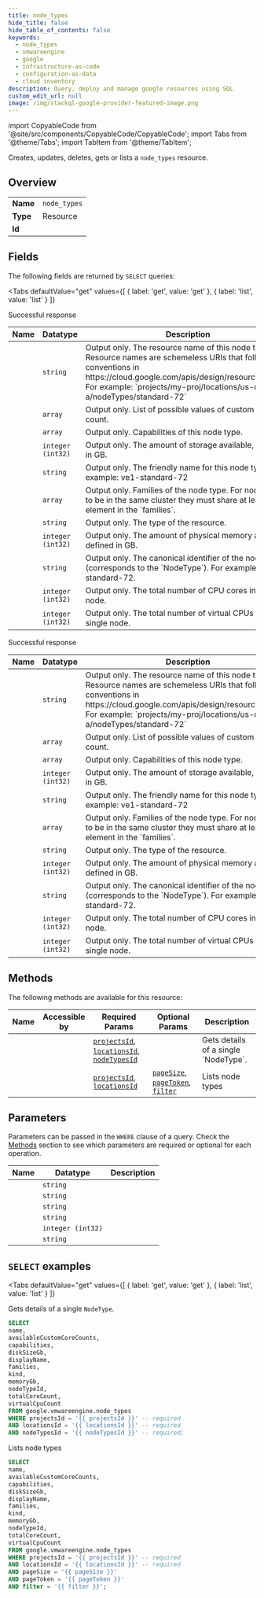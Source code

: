 ```yaml
--- 
title: node_types
hide_title: false
hide_table_of_contents: false
keywords:
  - node_types
  - vmwareengine
  - google
  - infrastructure-as-code
  - configuration-as-data
  - cloud inventory
description: Query, deploy and manage google resources using SQL
custom_edit_url: null
image: /img/stackql-google-provider-featured-image.png
---
```


import CopyableCode from '@site/src/components/CopyableCode/CopyableCode';
import Tabs from '@theme/Tabs';
import TabItem from '@theme/TabItem';

Creates, updates, deletes, gets or lists a <code>node_types</code> resource.

## Overview
<table><tbody>
<tr><td><b>Name</b></td><td><code>node_types</code></td></tr>
<tr><td><b>Type</b></td><td>Resource</td></tr>
<tr><td><b>Id</b></td><td><CopyableCode code="google.vmwareengine.node_types" /></td></tr>
</tbody></table>

## Fields

The following fields are returned by `SELECT` queries:

<Tabs
    defaultValue="get"
    values={[
        { label: 'get', value: 'get' },
        { label: 'list', value: 'list' }
    ]}
>
<TabItem value="get">

Successful response

<table>
<thead>
    <tr>
    <th>Name</th>
    <th>Datatype</th>
    <th>Description</th>
    </tr>
</thead>
<tbody>
<tr>
    <td><CopyableCode code="name" /></td>
    <td><code>string</code></td>
    <td>Output only. The resource name of this node type. Resource names are schemeless URIs that follow the conventions in https://cloud.google.com/apis/design/resource_names. For example: `projects/my-proj/locations/us-central1-a/nodeTypes/standard-72`</td>
</tr>
<tr>
    <td><CopyableCode code="availableCustomCoreCounts" /></td>
    <td><code>array</code></td>
    <td>Output only. List of possible values of custom core count.</td>
</tr>
<tr>
    <td><CopyableCode code="capabilities" /></td>
    <td><code>array</code></td>
    <td>Output only. Capabilities of this node type.</td>
</tr>
<tr>
    <td><CopyableCode code="diskSizeGb" /></td>
    <td><code>integer (int32)</code></td>
    <td>Output only. The amount of storage available, defined in GB.</td>
</tr>
<tr>
    <td><CopyableCode code="displayName" /></td>
    <td><code>string</code></td>
    <td>Output only. The friendly name for this node type. For example: ve1-standard-72</td>
</tr>
<tr>
    <td><CopyableCode code="families" /></td>
    <td><code>array</code></td>
    <td>Output only. Families of the node type. For node types to be in the same cluster they must share at least one element in the `families`.</td>
</tr>
<tr>
    <td><CopyableCode code="kind" /></td>
    <td><code>string</code></td>
    <td>Output only. The type of the resource.</td>
</tr>
<tr>
    <td><CopyableCode code="memoryGb" /></td>
    <td><code>integer (int32)</code></td>
    <td>Output only. The amount of physical memory available, defined in GB.</td>
</tr>
<tr>
    <td><CopyableCode code="nodeTypeId" /></td>
    <td><code>string</code></td>
    <td>Output only. The canonical identifier of the node type (corresponds to the `NodeType`). For example: standard-72.</td>
</tr>
<tr>
    <td><CopyableCode code="totalCoreCount" /></td>
    <td><code>integer (int32)</code></td>
    <td>Output only. The total number of CPU cores in a single node.</td>
</tr>
<tr>
    <td><CopyableCode code="virtualCpuCount" /></td>
    <td><code>integer (int32)</code></td>
    <td>Output only. The total number of virtual CPUs in a single node.</td>
</tr>
</tbody>
</table>
</TabItem>
<TabItem value="list">

Successful response

<table>
<thead>
    <tr>
    <th>Name</th>
    <th>Datatype</th>
    <th>Description</th>
    </tr>
</thead>
<tbody>
<tr>
    <td><CopyableCode code="name" /></td>
    <td><code>string</code></td>
    <td>Output only. The resource name of this node type. Resource names are schemeless URIs that follow the conventions in https://cloud.google.com/apis/design/resource_names. For example: `projects/my-proj/locations/us-central1-a/nodeTypes/standard-72`</td>
</tr>
<tr>
    <td><CopyableCode code="availableCustomCoreCounts" /></td>
    <td><code>array</code></td>
    <td>Output only. List of possible values of custom core count.</td>
</tr>
<tr>
    <td><CopyableCode code="capabilities" /></td>
    <td><code>array</code></td>
    <td>Output only. Capabilities of this node type.</td>
</tr>
<tr>
    <td><CopyableCode code="diskSizeGb" /></td>
    <td><code>integer (int32)</code></td>
    <td>Output only. The amount of storage available, defined in GB.</td>
</tr>
<tr>
    <td><CopyableCode code="displayName" /></td>
    <td><code>string</code></td>
    <td>Output only. The friendly name for this node type. For example: ve1-standard-72</td>
</tr>
<tr>
    <td><CopyableCode code="families" /></td>
    <td><code>array</code></td>
    <td>Output only. Families of the node type. For node types to be in the same cluster they must share at least one element in the `families`.</td>
</tr>
<tr>
    <td><CopyableCode code="kind" /></td>
    <td><code>string</code></td>
    <td>Output only. The type of the resource.</td>
</tr>
<tr>
    <td><CopyableCode code="memoryGb" /></td>
    <td><code>integer (int32)</code></td>
    <td>Output only. The amount of physical memory available, defined in GB.</td>
</tr>
<tr>
    <td><CopyableCode code="nodeTypeId" /></td>
    <td><code>string</code></td>
    <td>Output only. The canonical identifier of the node type (corresponds to the `NodeType`). For example: standard-72.</td>
</tr>
<tr>
    <td><CopyableCode code="totalCoreCount" /></td>
    <td><code>integer (int32)</code></td>
    <td>Output only. The total number of CPU cores in a single node.</td>
</tr>
<tr>
    <td><CopyableCode code="virtualCpuCount" /></td>
    <td><code>integer (int32)</code></td>
    <td>Output only. The total number of virtual CPUs in a single node.</td>
</tr>
</tbody>
</table>
</TabItem>
</Tabs>

## Methods

The following methods are available for this resource:

<table>
<thead>
    <tr>
    <th>Name</th>
    <th>Accessible by</th>
    <th>Required Params</th>
    <th>Optional Params</th>
    <th>Description</th>
    </tr>
</thead>
<tbody>
<tr>
    <td><a href="#get"><CopyableCode code="get" /></a></td>
    <td><CopyableCode code="select" /></td>
    <td><a href="#parameter-projectsId"><code>projectsId</code></a>, <a href="#parameter-locationsId"><code>locationsId</code></a>, <a href="#parameter-nodeTypesId"><code>nodeTypesId</code></a></td>
    <td></td>
    <td>Gets details of a single `NodeType`.</td>
</tr>
<tr>
    <td><a href="#list"><CopyableCode code="list" /></a></td>
    <td><CopyableCode code="select" /></td>
    <td><a href="#parameter-projectsId"><code>projectsId</code></a>, <a href="#parameter-locationsId"><code>locationsId</code></a></td>
    <td><a href="#parameter-pageSize"><code>pageSize</code></a>, <a href="#parameter-pageToken"><code>pageToken</code></a>, <a href="#parameter-filter"><code>filter</code></a></td>
    <td>Lists node types</td>
</tr>
</tbody>
</table>

## Parameters

Parameters can be passed in the `WHERE` clause of a query. Check the [Methods](#methods) section to see which parameters are required or optional for each operation.

<table>
<thead>
    <tr>
    <th>Name</th>
    <th>Datatype</th>
    <th>Description</th>
    </tr>
</thead>
<tbody>
<tr id="parameter-locationsId">
    <td><CopyableCode code="locationsId" /></td>
    <td><code>string</code></td>
    <td></td>
</tr>
<tr id="parameter-nodeTypesId">
    <td><CopyableCode code="nodeTypesId" /></td>
    <td><code>string</code></td>
    <td></td>
</tr>
<tr id="parameter-projectsId">
    <td><CopyableCode code="projectsId" /></td>
    <td><code>string</code></td>
    <td></td>
</tr>
<tr id="parameter-filter">
    <td><CopyableCode code="filter" /></td>
    <td><code>string</code></td>
    <td></td>
</tr>
<tr id="parameter-pageSize">
    <td><CopyableCode code="pageSize" /></td>
    <td><code>integer (int32)</code></td>
    <td></td>
</tr>
<tr id="parameter-pageToken">
    <td><CopyableCode code="pageToken" /></td>
    <td><code>string</code></td>
    <td></td>
</tr>
</tbody>
</table>

## `SELECT` examples

<Tabs
    defaultValue="get"
    values={[
        { label: 'get', value: 'get' },
        { label: 'list', value: 'list' }
    ]}
>
<TabItem value="get">

Gets details of a single `NodeType`.

```sql
SELECT
name,
availableCustomCoreCounts,
capabilities,
diskSizeGb,
displayName,
families,
kind,
memoryGb,
nodeTypeId,
totalCoreCount,
virtualCpuCount
FROM google.vmwareengine.node_types
WHERE projectsId = '{{ projectsId }}' -- required
AND locationsId = '{{ locationsId }}' -- required
AND nodeTypesId = '{{ nodeTypesId }}' -- required;
```
</TabItem>
<TabItem value="list">

Lists node types

```sql
SELECT
name,
availableCustomCoreCounts,
capabilities,
diskSizeGb,
displayName,
families,
kind,
memoryGb,
nodeTypeId,
totalCoreCount,
virtualCpuCount
FROM google.vmwareengine.node_types
WHERE projectsId = '{{ projectsId }}' -- required
AND locationsId = '{{ locationsId }}' -- required
AND pageSize = '{{ pageSize }}'
AND pageToken = '{{ pageToken }}'
AND filter = '{{ filter }}';
```
</TabItem>
</Tabs>
